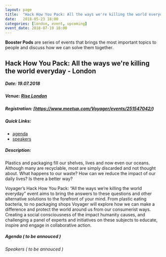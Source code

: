 ```yaml
---
layout: page
title:  "Hack How You Pack: All the ways we're killing the world everyday - London"
date:   2018-05-23 18:00
categories: [london, event, upcoming]
event_date: 2018-07-19 18:00
---
```


**Booster Pods** are series of events that brings the most important topics to people and discuss how we can solve them together. 


## Hack How You Pack: All the ways we're killing the world everyday - London

##### Date: 19.07.2018

##### Venue: [Rise London](https://thinkrise.com/london.html)

#####  Registration: [https://www.meetup.com/Voyager/events/251547042/)

##### Quick Links: 
- [agenda](#agenda)
- [speakers](#speakers)

##### Description: 

Plastics and packaging fill our shelves, lives and now even our oceans. Although many are recyclable, most are simply discarded and not thought about.
What happens to our waste? How can we reduce the impact of our daily lives? Is there a better way?

Voyager’s Hack How You Pack: “All the ways we’re killing the world everyday” event aims to bring the answers to these questions and other alternative solutions to the forefront of your mind.
From plastic eating bacteria, to no packaging shops Voyager will explore how we can make a difference and protect the world around us from our consumerist ways. 
Creating a social consciousness of the impact humanity causes, and challenging a panel of experts and initiatives on these subjects to educate, inspire and engage in collaborative action.


##### Agenda ( to be annouced )

###### Speakers ( to be annouced ) 

